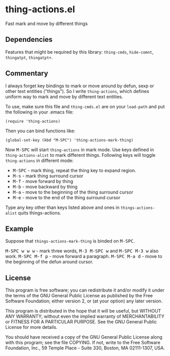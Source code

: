 # thing-actions.el

Fast mark and move by different things

## Dependencies ##

Features that might be required by this library: `thing-cmds`, `hide-comnt`, `thingatpt`, `thingatpt+`.

## Commentary ##

I always forget key bindings to mark or move around by defun, sexp or other
text entities ("things"). So I write `thing-actions`, which defines uniform
way to mark and move by different text entities.

To use, make sure this file and `thing-cmds.el` are on your `load-path` and
put the following in your .emacs file:

    (require 'thing-actions)

Then you can bind functions like:

    (global-set-key (kbd "M-SPC") 'thing-actions-mark-thing)

Now <kbd>M-SPC</kbd> will start `thing-actions` in mark mode. Use keys defined in
`thing-actions-alist` to mark different things. Following keys will toggle
`thing-actions` in different mode:

-   <kbd>M-SPC</kbd> - mark thing, repeat the thing key to expand region.
-   <kbd>M-s</kbd>   - mark thing surround cursor
-   <kbd>M-f</kbd>   - move forward by thing
-   <kbd>M-b</kbd>   - move backward by thing
-   <kbd>M-a</kbd>   - move to the beginning of the thing surround cursor
-   <kbd>M-e</kbd>   - move to the end of the thing surround cursor

Type any key other than keys listed above and ones in `things-actions-alist` quits things-actions.

## Example ##

Suppose that `things-actions-mark-thing` is binded on <kbd>M-SPC</kbd>.

<kbd>M-SPC w w w</kbd> - mark three words, <kbd>M-3 M-SPC w</kbd> and <kbd>M-SPC M-3 w</kbd> also work.
<kbd>M-SPC M-f p</kbd> - move forward a paragraph.
<kbd>M-SPC M-a d</kbd> - move to the beginning of the defun around cursor.

## License ##

This program is free software; you can redistribute it and/or modify
it under the terms of the GNU General Public License as published by
the Free Software Foundation; either version 2, or (at your option)
any later version.

This program is distributed in the hope that it will be useful,
but WITHOUT ANY WARRANTY; without even the implied warranty of
MERCHANTABILITY or FITNESS FOR A PARTICULAR PURPOSE.  See the
GNU General Public License for more details.

You should have received a copy of the GNU General Public License
along with this program; see the file COPYING.  If not, write to the
Free Software Foundation, Inc., 59 Temple Place - Suite 330,
Boston, MA 02111-1307, USA.


